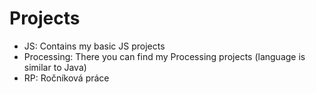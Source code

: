 # Projects
* JS:
Contains my basic JS projects
* Processing:
There you can find my Processing projects (language is similar to Java)
* RP:
Ročníková práce
